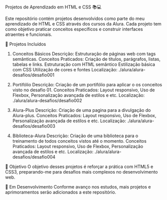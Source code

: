 Projetos de Aprendizado em HTML e CSS 📚💻

Este repositório contém projetos desenvolvidos como parte do meu aprendizado de HTML e CSS através dos cursos da Alura. Cada projeto tem como objetivo praticar conceitos específicos e construir interfaces atraentes e funcionais.

🚀 Projetos Incluídos

1. Conceitos Básicos
Descrição: Estruturação de páginas web com tags semânticas.
Conceitos Praticados: Criação de títulos, parágrafos, listas, tabelas e links.
Estruturação com HTML semântico
Estilização básica com CSS
Utilização de cores e fontes
Localização: ./alura/alura-desafios/desafio001

2. Portifólio 
Descrição: Criação de um portifólio para aplicar o os conceitos visto no desafio 01.
Conceitos Praticados: Layout responsivo, Uso de Flexbox, Personalização avançada de estilos e etc.
Localização: ./alura/alura-desafios/desafio002

3. Alura-Plus 
Descrição: Criação de uma pagina para a divulgação do Alura-plus.
Conceitos Praticados: Layout responsivo, Uso de Flexbox, Personalização avançada de estilos e etc.
Localização: ./alura/alura-desafios/desafio003

4. Biblioteca-Alura
Descrição: Criação de uma biblioteca para o treinamento de todos conceitos vistos até o momento.
Conceitos Praticados: Layout responsivo, Uso de Flexbox, Personalização avançada de estilos e etc.
Localização: ./alura/alura-desafios/desafio004

🎯 Objetivo
O objetivo desses projetos é reforçar a prática com HTML5 e CSS3, preparando-me para desafios mais complexos no desenvolvimento web.

🚧 Em Desenvolvimento
Conforme avanço nos estudos, mais projetos e aprimoramentos serão adicionados a este repositório.

